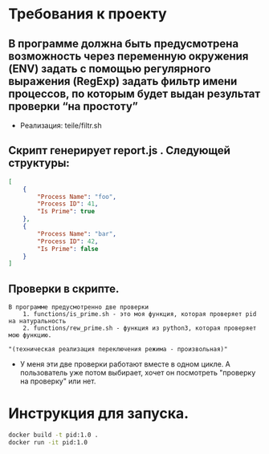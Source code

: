 # Требования к проекту

## В программе должна быть предусмотрена возможность через переменную окружения (ENV) задать с помощью регулярного выражения (RegExp)  задать фильтр имени процессов, по которым будет выдан результат проверки “на простоту” 
- Реализация: teile/filtr.sh 

## Скрипт генерирует report.js . Следующей структуры:
```json
[
    {
        "Process Name": "foo",
        "Process ID": 41,
        "Is Prime": true
    },
    {
        "Process Name": "bar",
        "Process ID": 42,
        "Is Prime": false
    }
]
```
## Проверки в скрипте.
    В программе предусмотренно две проверки
        1. functions/is_prime.sh - это моя функция, которая проверяет pid на натуральность
        2. functions/rew_prime.sh - функция из python3, которая проверяет мою функцию.
        
```цитата
"(техническая реализация переключения режима - произвольная)"
```

- У меня эти две проверки работают вместе в одном цикле. А пользователь уже потом выбирает, хочет он посмотреть "проверку на проверку" или нет.


# Инструкция для запуска.

```bash
docker build -t pid:1.0 .
docker run -it pid:1.0
```
